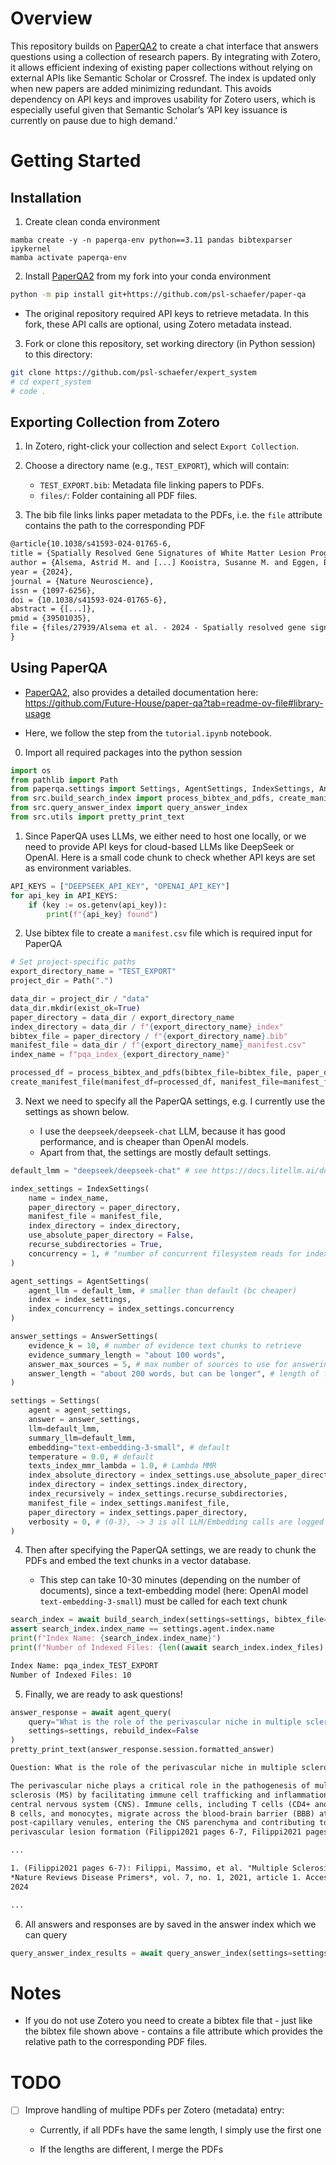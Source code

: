 
# Overview

This repository builds on [PaperQA2](https://github.com/Future-House/paper-qa) to create a chat interface that answers questions using a collection of research papers. By integrating with Zotero, it allows efficient indexing of existing paper collections without relying on external APIs like Semantic Scholar or Crossref. The index is updated only when new papers are added minimizing redundant. This avoids dependency on API keys and improves usability for Zotero users, which is especially useful given that Semantic Scholar’s ‘API key issuance is currently on pause due to high demand.’

# Getting Started

## Installation

1. Create clean conda environment

```
mamba create -y -n paperqa-env python==3.11 pandas bibtexparser ipykernel
mamba activate paperqa-env
```

2. Install [PaperQA2](https://github.com/Future-House/paper-qa) from my fork into your conda environment

```bash
python -m pip install git+https://github.com/psl-schaefer/paper-qa
```

- The original repository required API keys to retrieve metadata. In this fork, these API calls are optional, using Zotero metadata instead.

3. Fork or clone this repository, set working directory (in Python session) to this directory:

```bash
git clone https://github.com/psl-schaefer/expert_system
# cd expert_system
# code .
```

## Exporting Collection from Zotero

1. In Zotero, right-click your collection and select `Export Collection`.

2. Choose a directory name (e.g., `TEST_EXPORT`), which will contain:
   - `TEST_EXPORT.bib`: Metadata file linking papers to PDFs.
   - `files/`: Folder containing all PDF files.

3. The bib file links links paper metadata to the PDFs, i.e. the `file` attribute contains the path to the corresponding PDF

```txt
@article{10.1038/s41593-024-01765-6,
title = {Spatially Resolved Gene Signatures of White Matter Lesion Progression in Multiple Sclerosis},
author = {Alsema, Astrid M. and [...] Kooistra, Susanne M. and Eggen, Bart J. L.},
year = {2024},
journal = {Nature Neuroscience},
issn = {1097-6256},
doi = {10.1038/s41593-024-01765-6},
abstract = {[...]},
pmid = {39501035},
file = {files/27939/Alsema et al. - 2024 - Spatially resolved gene signatures of white matter lesion progression in multiple sclerosis.pdf}
}
```

## Using PaperQA

- [PaperQA2](https://github.com/Future-House/paper-qa), also provides a detailed documentation here: https://github.com/Future-House/paper-qa?tab=readme-ov-file#library-usage

- Here, we follow the step from the `tutorial.ipynb` notebook.

0. Import all required packages into the python session

```python
import os
from pathlib import Path
from paperqa.settings import Settings, AgentSettings, IndexSettings, AnswerSettings
from src.build_search_index import process_bibtex_and_pdfs, create_manifest_file, build_search_index
from src.query_answer_index import query_answer_index
from src.utils import pretty_print_text
```

1. Since PaperQA uses LLMs, we either need to host one locally, or we need to provide API keys for cloud-based LLMs like DeepSeek or OpenAI. Here is a small code chunk to check whether API keys are set as environment variables.

```python
API_KEYS = ["DEEPSEEK_API_KEY", "OPENAI_API_KEY"]
for api_key in API_KEYS:
    if (key := os.getenv(api_key)):
        print(f"{api_key} found")
```

2. Use bibtex file to create a `manifest.csv` file which is required input for PaperQA

```python
# Set project-specific paths
export_directory_name = "TEST_EXPORT"
project_dir = Path(".")

data_dir = project_dir / "data"
data_dir.mkdir(exist_ok=True)
paper_directory = data_dir / export_directory_name
index_directory = data_dir / f"{export_directory_name}_index"
bibtex_file = paper_directory / f"{export_directory_name}.bib"
manifest_file = data_dir / f"{export_directory_name}_manifest.csv"
index_name = f"pqa_index_{export_directory_name}"

processed_df = process_bibtex_and_pdfs(bibtex_file=bibtex_file, paper_directory=paper_directory)
create_manifest_file(manifest_df=processed_df, manifest_file=manifest_file)
```

3. Next we need to specify all the PaperQA settings, e.g. I currently use the settings as shown below.

    - I use the `deepseek/deepseek-chat` LLM, because it has good performance, and is cheaper than OpenAI models.
    - Apart from that, the settings are mostly default settings.

```python
default_lmm = "deepseek/deepseek-chat" # see https://docs.litellm.ai/docs/providers/deepseek

index_settings = IndexSettings(
    name = index_name,
    paper_directory = paper_directory,
    manifest_file = manifest_file,
    index_directory = index_directory,
    use_absolute_paper_directory = False,
    recurse_subdirectories = True,
    concurrency = 1, # "number of concurrent filesystem reads for indexing
)

agent_settings = AgentSettings(
    agent_llm = default_lmm, # smaller than default (bc cheaper)
    index = index_settings,
    index_concurrency = index_settings.concurrency
)

answer_settings = AnswerSettings(
    evidence_k = 10, # number of evidence text chunks to retrieve
    evidence_summary_length = "about 100 words", 
    answer_max_sources = 5, # max number of sources to use for answering
    answer_length = "about 200 words, but can be longer", # length of final answer
)

settings = Settings(
    agent = agent_settings, 
    answer = answer_settings,
    llm=default_lmm,
    summary_llm=default_lmm, 
    embedding="text-embedding-3-small", # default
    temperature = 0.0, # default
    texts_index_mmr_lambda = 1.0, # Lambda MMR
    index_absolute_directory = index_settings.use_absolute_paper_directory,
    index_directory = index_settings.index_directory,
    index_recursively = index_settings.recurse_subdirectories,
    manifest_file = index_settings.manifest_file,
    paper_directory = index_settings.paper_directory,
    verbosity = 0, # (0-3), -> 3 is all LLM/Embedding calls are logged
)
```

4. Then after specifying the PaperQA settings, we are ready to chunk the PDFs and embed the text chunks in a vector database. 

    - This step can take 10-30 minutes (depending on the number of documents), since a text-embedding model (here: OpenAI model `text-embedding-3-small`) must be called for each text chunk

```python
search_index = await build_search_index(settings=settings, bibtex_file=bibtex_file, manifest_file=manifest_file)
assert search_index.index_name == settings.agent.index.name
print(f"Index Name: {search_index.index_name}")
print(f"Number of Indexed Files: {len((await search_index.index_files).keys())}")
```

```txt
Index Name: pqa_index_TEST_EXPORT
Number of Indexed Files: 10
```

5. Finally, we are ready to ask questions!

```python
answer_response = await agent_query(
    query="What is the role of the perivascular niche in multiple sclerosis?", 
    settings=settings, rebuild_index=False
)
pretty_print_text(answer_response.session.formatted_answer)
```

```txt
Question: What is the role of the perivascular niche in multiple sclerosis?

The perivascular niche plays a critical role in the pathogenesis of multiple
sclerosis (MS) by facilitating immune cell trafficking and inflammation in the
central nervous system (CNS). Immune cells, including T cells (CD4+ and CD8+),
B cells, and monocytes, migrate across the blood-brain barrier (BBB) at
post-capillary venules, entering the CNS parenchyma and contributing to
perivascular lesion formation (Filippi2021 pages 6-7, Filippi2021 pages 8-9).

...

1. (Filippi2021 pages 6-7): Filippi, Massimo, et al. "Multiple Sclerosis."
*Nature Reviews Disease Primers*, vol. 7, no. 1, 2021, article 1. Accessed
2024

...
```

6. All answers and responses are by saved in the answer index which we can query

```python
query_answer_index_results = await query_answer_index(settings=settings, query="role of perivascular niche in MS")
```

# Notes

- If you do not use Zotero you need to create a bibtex file that - just like the bibtex file shown above - contains a file attribute which provides the relative path to the corresponding PDF files.

# TODO

- [ ] Improve handling of multipe PDFs per Zotero (metadata) entry:

    - Currently, if all PDFs have the same length, I simply use the first one

    - If the lengths are different, I merge the PDFs
